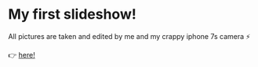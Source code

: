 # My first slideshow!

All pictures are taken and edited by me and my crappy iphone 7s camera ⚡️ 

👉 [here!](https://mikaelaand.github.io/Slideshow-1/)
